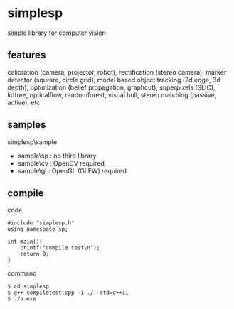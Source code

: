 ﻿# simplesp

simple library for computer vision


## features
calibration (camera, projector, robot), rectification (stereo camera), marker detector (squrare, circle grid), model based object tracking (2d edge, 3d depth), optimization (belief propagation, graphcut), superpixels (SLIC), kdtree, opticalflow, randomforest, visual hull, stereo matching (passive, active), etc

## samples

simplesp\sample

- sample\sp : no third library
- sample\cv : OpenCV required
- sample\gl : OpenGL (GLFW) required


## compile
code
```
#include "simplesp.h"
using namespace sp;
     
int main(){
    printf("compile test\n");
    return 0;
}
```

command
```
$ cd simplesp
$ g++ compiletest.cpp -I ./ -std=c++11
$ ./a.exe
```